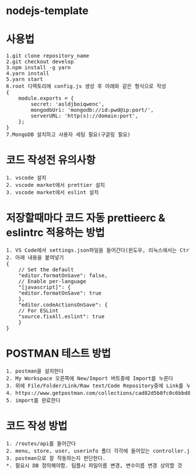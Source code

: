 # nodejs-template

<h1>사용법</h1>
<pre>
1.git clone repository_name
2.git checkout develop
3.npm install -g yarn
4.yarn install
5.yarn start
6.root 디렉토리에 config.js 생성 후 아래와 같은 형식으로 작성
{
  	module.exports = {
  		secret: 'asldjboiqwenc',
  		mongodbUri: 'mongodb://id:pwd@ip:port/',
  		serverURL: 'http(s)://domain:port',
	};
}
7.MongoDB 설치하고 사용자 세팅 필요(구글링 필요)
</pre>

<h1>코드 작성전 유의사항</h1>
<pre>
1. vscode 설치
2. vscode market에서 prettier 설치
3. vscode market에서 eslint 설치
</pre>

<h1>저장할때마다 코드 자동 prettieerc & eslintrc 적용하는 방법</h1>
<pre>
1. VS Code에서 settings.json파일을 들어간다(윈도우, 리눅스에서는 Ctrl + ,, 맥에서는 Cmd + , 를 누르고 오른쪽 위에 작은 문서 아이콘 누르면 settings.json 볼 수 있음)
2. 아래 내용을 붙여넣기
{
    // Set the default
    "editor.formatOnSave": false,
    // Enable per-language
    "[javascript]": {
    "editor.formatOnSave": true
    },
    "editor.codeActionsOnSave": {
    // For ESLint
    "source.fixAll.eslint": true
    }
}
</pre>

<h1>POSTMAN 테스트 방법</h1>
<pre>
1. postman을 설치한다
2. My Workspace 오른쪽에 New/Import 버트중에 Import를 누른다
3. 위에 File/Folder/Link/Raw text/Code Repository중에 Link를 누른다
4. https://www.getpostman.com/collections/cad82d5b8fc0c6bbd838 해당 링크를 붙여넣는다
5. import를 완료한다
</pre>

</pre>

<h1>코드 작성 방법</h1>
<pre>
1. /routes/api를 들어간다
2. menu, store, user, userinfo 폴더 각각에 들어있는 controller.js파일에다가 코드를 정의한다
3. postman으로 잘 작동하는지 판단한다.
*. 필요시 DB 정의해야함. 팀플시 파일이름 변경, 변수이름 변경 상의할 것
</pre>
